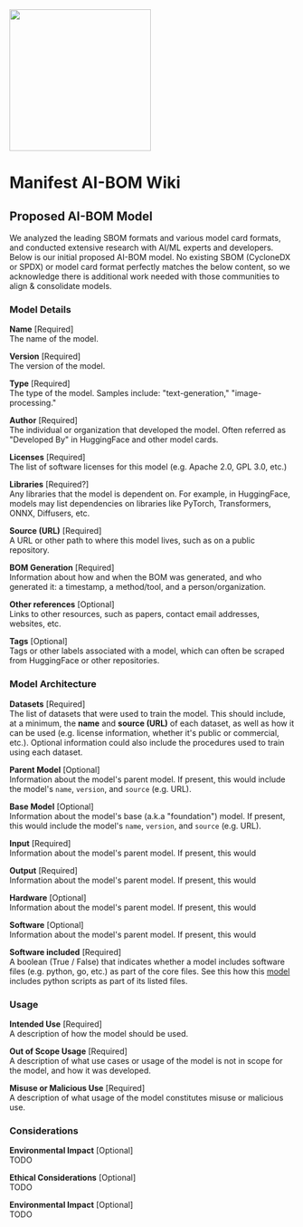 <img src="https://github.com/manifest-cyber/ai-bom/assets/862262/0ec82e8b-fdc1-47b9-b9b0-55d9119657e1" width="250" height="250">

# Manifest AI-BOM Wiki

## Proposed AI-BOM Model

We analyzed the leading SBOM formats and various model card formats, and conducted extensive research with AI/ML experts and developers. Below is our initial proposed AI-BOM model. No existing SBOM (CycloneDX or SPDX) or model card format perfectly matches the below content, so we acknowledge there is additional work needed with those communities to align & consolidate models.  


### Model Details

**Name**  [Required]  
The name of the model. 

**Version** [Required]  
The version of the model. 

**Type** [Required]  
The type of the model. Samples include: "text-generation," "image-processing."

**Author** [Required]  
The individual or organization that developed the model. Often referred as "Developed By" in HuggingFace and other model cards.

**Licenses** [Required]  
The list of software licenses for this model (e.g. Apache 2.0, GPL 3.0, etc.)

**Libraries** [Required?]  
Any libraries that the model is dependent on. For example, in HuggingFace, models may list dependencies on libraries like PyTorch, Transformers, ONNX, Diffusers, etc. 
<Insert picture>

**Source (URL)** [Required]  
A URL or other path to where this model lives, such as on a public repository. 

**BOM Generation** [Required]  
Information about how and when the BOM was generated, and who generated it: a timestamp, a method/tool, and a person/organization. 

**Other references** [Optional]  
Links to other resources, such as papers, contact email addresses, websites, etc. 

**Tags** [Optional]  
Tags or other labels associated with a model, which can often be scraped from HuggingFace or other repositories.  



### Model Architecture

**Datasets** [Required]  
The list of datasets that were used to train the model. This should include, at a minimum, the **name** and **source (URL)** of each dataset, as well as how it can be used (e.g. license information, whether it's public or commercial, etc.). Optional information could also include the procedures used to train using each dataset. 

**Parent Model** [Optional]  
Information about the model's parent model. If present, this would include the model's `name`, `version`, and `source` (e.g. URL). 

**Base Model** [Optional]  
Information about the model's base (a.k.a "foundation") model. If present, this would include the model's `name`, `version`, and `source` (e.g. URL). 

**Input** [Required]  
Information about the model's parent model. If present, this would 

**Output** [Required]  
Information about the model's parent model. If present, this would 

**Hardware** [Optional]  
Information about the model's parent model. If present, this would 

**Software** [Optional]  
Information about the model's parent model. If present, this would 

**Software included** [Required]  
A boolean (True / False) that indicates whether a model includes software files (e.g. python, go, etc.) as part of the core files. See this how this [model](https://huggingface.co/tiiuae/falcon-7b-instruct/tree/main) includes python scripts as part of its listed files. 


### Usage  

**Intended Use** [Required]  
A description of how the model should be used.

**Out of Scope Usage** [Required]  
A description of what use cases or usage of the model is not in scope for the model, and how it was developed. 

**Misuse or Malicious Use** [Required]  
A description of what usage of the model constitutes misuse or malicious use. 

### Considerations  

**Environmental Impact** [Optional]  
TODO

**Ethical Considerations** [Optional]  
TODO

**Environmental Impact** [Optional]  
TODO
